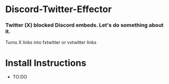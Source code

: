 # Discord-Twitter-Effector
### Twitter (X) blocked Discord embeds. Let's do something about it.
Turns X links into fxtwitter or vxtwitter links

# Install Instructions
* TO:DO